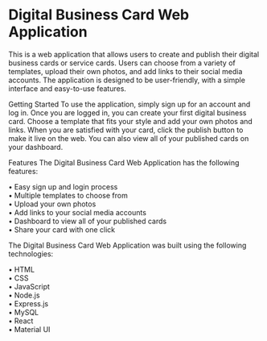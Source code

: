 # Digital Business Card Web Application
This is a web application that allows users to create and publish their digital business cards or service cards. Users can choose from a variety of templates, upload their own photos, and add links to their social media accounts. The application is designed to be user-friendly, with a simple interface and easy-to-use features.

Getting Started
To use the application, simply sign up for an account and log in. Once you are logged in, you can create your first digital business card. Choose a template that fits your style and add your own photos and links. When you are satisfied with your card, click the publish button to make it live on the web. You can also view all of your published cards on your dashboard.

Features
The Digital Business Card Web Application has the following features:

• Easy sign up and login process </br>
• Multiple templates to choose from <br/>
• Upload your own photos <br/>
• Add links to your social media accounts <br/>
• Dashboard to view all of your published cards <br/>
• Share your card with one click <br/> 

The Digital Business Card Web Application was built using the following technologies:

• HTML <br/>
• CSS <br/>
• JavaScript <br/>
• Node.js <br/>
• Express.js <br/>
• MySQL </br>
• React <br/>
• Material UI <br/>
